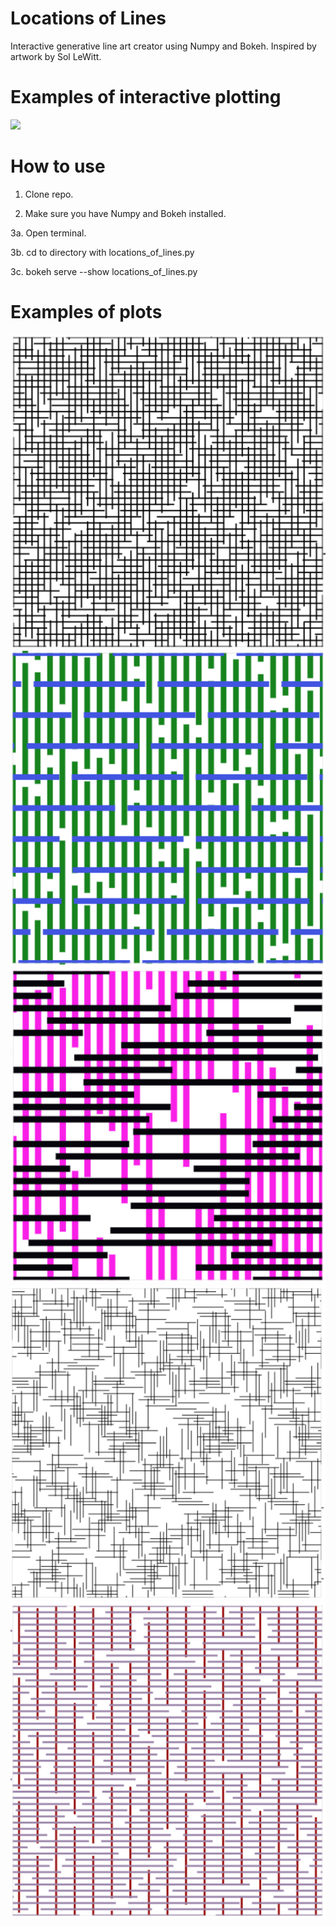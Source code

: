 # Locations of Lines
Interactive generative line art creator using Numpy and Bokeh. Inspired by artwork by Sol LeWitt.

# Examples of interactive plotting
![](images/locations_of_lines.gif)

# How to use
1. Clone repo.

2. Make sure you have Numpy and Bokeh installed.

3a. Open terminal.

3b. cd to directory with locations_of_lines.py

3c. bokeh serve --show locations_of_lines.py

# Examples of plots
![](images/01.png)
![](images/03.png)
![](images/04.png)
![](images/05.png)
![](images/02.png)
